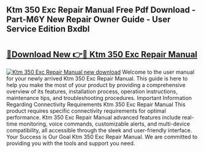 ## Ktm 350 Exc Repair Manual Free Pdf Download - Part-M6Y New Repair Owner Guide - User Service Edition BxdbI

# <h2><a href="http://bc52313.oget.top/?id=Ktm+350+Exc+Repair+Manual">🔗Download New 👉🔴 Ktm 350 Exc Repair Manual</a></h2>

[![Ktm 350 Exc Repair Manual new download](https://i.imgur.com/5g1atiW.png)](http://bc52313.oget.top/?id=Ktm+350+Exc+Repair+Manual)
Welcome to the user manual for your newly arrived Ktm 350 Exc Repair Manual. This guide is here to help you make the most of your product by providing a comprehensive overview of its features, installation process, operation instructions, maintenance tips, and troubleshooting procedures. Important Information Regarding Connectivity Requirements Ktm 350 Exc Repair Manual This product requires specific connectivity requirements for optimal performance. Ktm 350 Exc Repair Manual advanced features include real-time monitoring, voice commands, customizable alerts, and multi-device compatibility, all accessible through the sleek and user-friendly interface. Your Success is Our Goal Ktm 350 Exc Repair Manual. We are committed to providing you with the tools and support you need.
